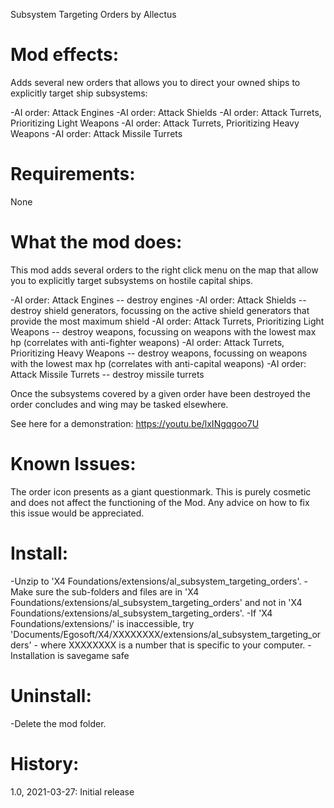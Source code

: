 Subsystem Targeting Orders
by Allectus

Mod effects:
============
Adds several new orders that allows you to direct your owned ships to explicitly target ship subsystems:

-AI order: Attack Engines
-AI order: Attack Shields
-AI order: Attack Turrets, Prioritizing Light Weapons
-AI order: Attack Turrets, Prioritizing Heavy Weapons
-AI order: Attack Missile Turrets

Requirements:
=============
None

What the mod does:
==================

This mod adds several orders to the right click menu on the map that allow you to explicitly target subsystems on hostile capital ships.

-AI order: Attack Engines -- destroy engines
-AI order: Attack Shields -- destroy shield generators, focussing on the active shield generators that provide the most maximum shield
-AI order: Attack Turrets, Prioritizing Light Weapons -- destroy weapons, focussing on weapons with the lowest max hp (correlates with anti-fighter weapons)
-AI order: Attack Turrets, Prioritizing Heavy Weapons -- destroy weapons, focussing on weapons with the lowest max hp (correlates with anti-capital weapons)
-AI order: Attack Missile Turrets  -- destroy missile turrets

Once the subsystems covered by a given order have been destroyed the order concludes and wing may be tasked elsewhere.

See here for a demonstration: https://youtu.be/lxINgqgoo7U

Known Issues:
==================

The order icon presents as a giant questionmark. This is purely cosmetic and does not affect the functioning of the Mod.  Any advice on how to fix this issue would be appreciated.

Install:
========
-Unzip to 'X4 Foundations/extensions/al_subsystem_targeting_orders'.
-Make sure the sub-folders and files are in 'X4 Foundations/extensions/al_subsystem_targeting_orders' and not in 'X4 Foundations/extensions/al_subsystem_targeting_orders'.
-If 'X4 Foundations/extensions/' is inaccessible, try 'Documents/Egosoft/X4/XXXXXXXX/extensions/al_subsystem_targeting_orders' - where XXXXXXXX is a number that is specific to your computer.
-Installation is savegame safe

Uninstall:
==========
-Delete the mod folder.

History:
========
1.0, 2021-03-27: Initial release

